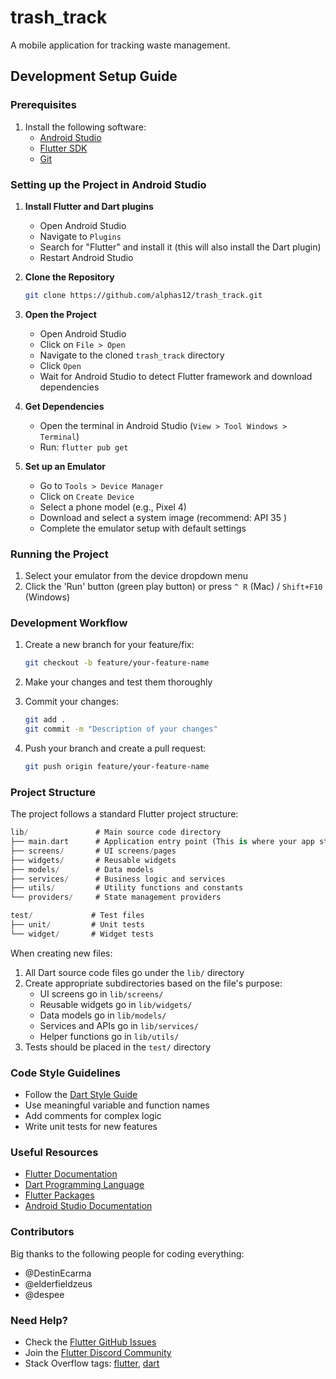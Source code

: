 # trash_track

A mobile application for tracking waste management.

## Development Setup Guide

### Prerequisites
1. Install the following software:
   - [Android Studio](https://developer.android.com/studio)
   - [Flutter SDK](https://flutter.dev/docs/get-started/install)
   - [Git](https://git-scm.com/downloads)

### Setting up the Project in Android Studio
1. **Install Flutter and Dart plugins**
   - Open Android Studio
   - Navigate to `Plugins`
   - Search for "Flutter" and install it (this will also install the Dart plugin)
   - Restart Android Studio

2. **Clone the Repository**
   ```bash
   git clone https://github.com/alphas12/trash_track.git
   ```

3. **Open the Project**
   - Open Android Studio
   - Click on `File > Open`
   - Navigate to the cloned `trash_track` directory
   - Click `Open`
   - Wait for Android Studio to detect Flutter framework and download dependencies

4. **Get Dependencies**
   - Open the terminal in Android Studio (`View > Tool Windows > Terminal`)
   - Run: `flutter pub get`

5. **Set up an Emulator**
   - Go to `Tools > Device Manager`
   - Click on `Create Device`
   - Select a phone model (e.g., Pixel 4)
   - Download and select a system image (recommend: API 35 )
   - Complete the emulator setup with default settings

### Running the Project
1. Select your emulator from the device dropdown menu
2. Click the 'Run' button (green play button) or press `^ R` (Mac) / `Shift+F10` (Windows)

### Development Workflow
1. Create a new branch for your feature/fix:
   ```bash
   git checkout -b feature/your-feature-name
   ```

2. Make your changes and test them thoroughly

3. Commit your changes:
   ```bash
   git add .
   git commit -m "Description of your changes"
   ```

4. Push your branch and create a pull request:
   ```bash
   git push origin feature/your-feature-name
   ```

### Project Structure

The project follows a standard Flutter project structure:

```dart
lib/               # Main source code directory
├── main.dart      # Application entry point (This is where your app starts!)
├── screens/       # UI screens/pages
├── widgets/       # Reusable widgets
├── models/        # Data models
├── services/      # Business logic and services
├── utils/         # Utility functions and constants
└── providers/     # State management providers

test/             # Test files
├── unit/         # Unit tests
└── widget/       # Widget tests
```

When creating new files:
1. All Dart source code files go under the `lib/` directory
2. Create appropriate subdirectories based on the file's purpose:
   - UI screens go in `lib/screens/`
   - Reusable widgets go in `lib/widgets/`
   - Data models go in `lib/models/`
   - Services and APIs go in `lib/services/`
   - Helper functions go in `lib/utils/`
3. Tests should be placed in the `test/` directory


### Code Style Guidelines

- Follow the [Dart Style Guide](https://dart.dev/guides/language/effective-dart/style)
- Use meaningful variable and function names
- Add comments for complex logic
- Write unit tests for new features

### Useful Resources
- [Flutter Documentation](https://docs.flutter.dev/)
- [Dart Programming Language](https://dart.dev/)
- [Flutter Packages](https://pub.dev/)
- [Android Studio Documentation](https://developer.android.com/studio/intro)

### Contributors

Big thanks to the following people for coding everything:

- @DestinEcarma
- @elderfieldzeus
- @despee

### Need Help?
- Check the [Flutter GitHub Issues](https://github.com/flutter/flutter/issues)
- Join the [Flutter Discord Community](https://discord.gg/flutter)
- Stack Overflow tags: [flutter](https://stackoverflow.com/questions/tagged/flutter), [dart](https://stackoverflow.com/questions/tagged/dart)
